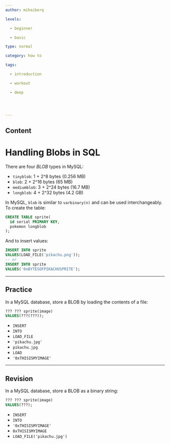 ```yaml
---
author: mihaiberq

levels:

  - beginner

  - basic

type: normal

category: how to

tags:

  - introduction

  - workout

  - deep




---
```

## Content
# Handling Blobs in SQL

There are four *BLOB* types in MySQL:
- `tinyblob`: 1 + 2^8 bytes (0.256 MB)
- `blob`: 2 + 2^16 bytes (65 MB)
- `mediumblob`: 3 + 2^24 bytes (16.7 MB)
- `longblob`: 4 + 2^32 bytes (4.2 GB)

In MySQL, `blob` is similar to `varbinary(n)` and can be used interchangeably. To create the table:
```SQL
CREATE TABLE sprite(
  id serial PRIMARY KEY,
  pokemon longblob
);
```
And to insert values:
```SQL
INSERT INTO sprite
VALUES(LOAD_FILE('pikachu.png'));
-- or
INSERT INTO sprite
VALUES('0xBYTESOFPIKACHUSPRITE');
```

---
## Practice

In a MySQL database, store a BLOB by loading the contents of a file:
```SQL
??? ??? sprite(image)
VALUES(???(???));
```

* `INSERT`
* `INTO`
* `LOAD_FILE`
* `'pikachu.jpg'`
* `pikachu.jpg`
* `LOAD`
* `'0xTHISISMYIMAGE'`

---
## Revision

In a MySQL database, store a BLOB as a binary string:
```SQL
??? ??? sprite(image)
VALUES(???);
```

* `INSERT`
* `INTO`
* `'0xTHISISMYIMAGE'`
* `0xTHISISMYIMAGE`
* `LOAD_FILE('pikachu.jpg')`

